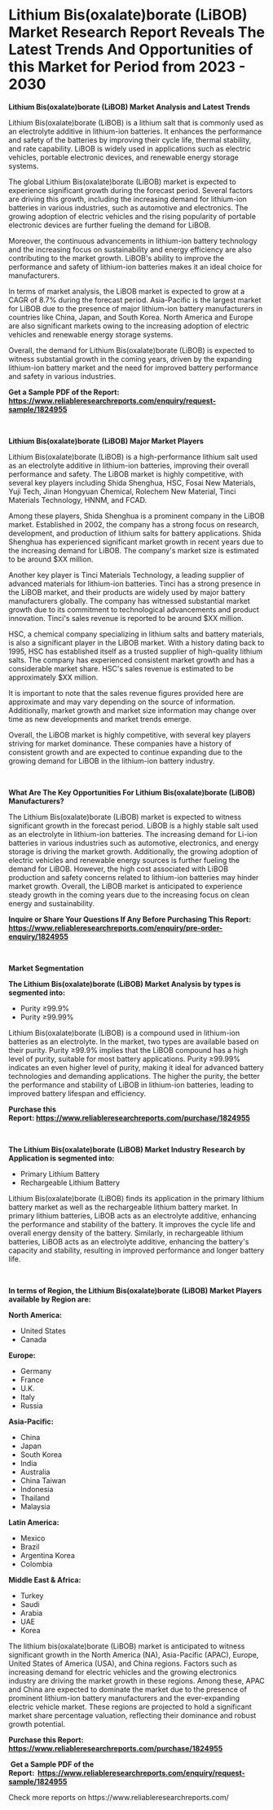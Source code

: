 <p><h1>Lithium Bis(oxalate)borate (LiBOB) Market Research Report Reveals The Latest Trends And Opportunities of this Market for Period from 2023 - 2030</h1></p><p><strong>Lithium Bis(oxalate)borate (LiBOB) Market Analysis and Latest Trends</strong></p>
<p><p>Lithium Bis(oxalate)borate (LiBOB) is a lithium salt that is commonly used as an electrolyte additive in lithium-ion batteries. It enhances the performance and safety of the batteries by improving their cycle life, thermal stability, and rate capability. LiBOB is widely used in applications such as electric vehicles, portable electronic devices, and renewable energy storage systems.</p><p>The global Lithium Bis(oxalate)borate (LiBOB) market is expected to experience significant growth during the forecast period. Several factors are driving this growth, including the increasing demand for lithium-ion batteries in various industries, such as automotive and electronics. The growing adoption of electric vehicles and the rising popularity of portable electronic devices are further fueling the demand for LiBOB.</p><p>Moreover, the continuous advancements in lithium-ion battery technology and the increasing focus on sustainability and energy efficiency are also contributing to the market growth. LiBOB's ability to improve the performance and safety of lithium-ion batteries makes it an ideal choice for manufacturers.</p><p>In terms of market analysis, the LiBOB market is expected to grow at a CAGR of 8.7% during the forecast period. Asia-Pacific is the largest market for LiBOB due to the presence of major lithium-ion battery manufacturers in countries like China, Japan, and South Korea. North America and Europe are also significant markets owing to the increasing adoption of electric vehicles and renewable energy storage systems.</p><p>Overall, the demand for Lithium Bis(oxalate)borate (LiBOB) is expected to witness substantial growth in the coming years, driven by the expanding lithium-ion battery market and the need for improved battery performance and safety in various industries.</p></p>
<p><strong>Get a Sample PDF of the Report:&nbsp; <a href="https://www.reliableresearchreports.com/enquiry/request-sample/1824955">https://www.reliableresearchreports.com/enquiry/request-sample/1824955</a></strong></p>
<p>&nbsp;</p>
<p><strong>Lithium Bis(oxalate)borate (LiBOB) Major Market Players</strong></p>
<p><p>Lithium Bis(oxalate)borate (LiBOB) is a high-performance lithium salt used as an electrolyte additive in lithium-ion batteries, improving their overall performance and safety. The LiBOB market is highly competitive, with several key players including Shida Shenghua, HSC, Fosai New Materials, Yuji Tech, Jinan Hongyuan Chemical, Rolechem New Material, Tinci Materials Technology, HNNM, and FCAD. </p><p>Among these players, Shida Shenghua is a prominent company in the LiBOB market. Established in 2002, the company has a strong focus on research, development, and production of lithium salts for battery applications. Shida Shenghua has experienced significant market growth in recent years due to the increasing demand for LiBOB. The company's market size is estimated to be around $XX million. </p><p>Another key player is Tinci Materials Technology, a leading supplier of advanced materials for lithium-ion batteries. Tinci has a strong presence in the LiBOB market, and their products are widely used by major battery manufacturers globally. The company has witnessed substantial market growth due to its commitment to technological advancements and product innovation. Tinci's sales revenue is reported to be around $XX million.</p><p>HSC, a chemical company specializing in lithium salts and battery materials, is also a significant player in the LiBOB market. With a history dating back to 1995, HSC has established itself as a trusted supplier of high-quality lithium salts. The company has experienced consistent market growth and has a considerable market share. HSC's sales revenue is estimated to be approximately $XX million.</p><p>It is important to note that the sales revenue figures provided here are approximate and may vary depending on the source of information. Additionally, market growth and market size information may change over time as new developments and market trends emerge.</p><p>Overall, the LiBOB market is highly competitive, with several key players striving for market dominance. These companies have a history of consistent growth and are expected to continue expanding due to the growing demand for LiBOB in the lithium-ion battery industry.</p></p>
<p>&nbsp;</p>
<p><strong>What Are The Key Opportunities For Lithium Bis(oxalate)borate (LiBOB) Manufacturers?</strong></p>
<p><p>The Lithium Bis(oxalate)borate (LiBOB) market is expected to witness significant growth in the forecast period. LiBOB is a highly stable salt used as an electrolyte in lithium-ion batteries. The increasing demand for Li-ion batteries in various industries such as automotive, electronics, and energy storage is driving the market growth. Additionally, the growing adoption of electric vehicles and renewable energy sources is further fueling the demand for LiBOB. However, the high cost associated with LiBOB production and safety concerns related to lithium-ion batteries may hinder market growth. Overall, the LiBOB market is anticipated to experience steady growth in the coming years due to the increasing focus on clean energy and sustainability.</p></p>
<p><strong>Inquire or Share Your Questions If Any Before Purchasing This Report: <a href="https://www.reliableresearchreports.com/enquiry/pre-order-enquiry/1824955">https://www.reliableresearchreports.com/enquiry/pre-order-enquiry/1824955</a></strong></p>
<p>&nbsp;</p>
<p><strong>Market Segmentation</strong></p>
<p><strong>The Lithium Bis(oxalate)borate (LiBOB) Market Analysis by types is segmented into:</strong></p>
<p><ul><li>Purity ≥99.9%</li><li>Purity ≥99.99%</li></ul></p>
<p><p>Lithium Bis(oxalate)borate (LiBOB) is a compound used in lithium-ion batteries as an electrolyte. In the market, two types are available based on their purity. Purity ≥99.9% implies that the LiBOB compound has a high level of purity, suitable for most battery applications. Purity ≥99.99% indicates an even higher level of purity, making it ideal for advanced battery technologies and demanding applications. The higher the purity, the better the performance and stability of LiBOB in lithium-ion batteries, leading to improved battery lifespan and efficiency.</p></p>
<p><strong>Purchase this Report:&nbsp;<a href="https://www.reliableresearchreports.com/purchase/1824955">https://www.reliableresearchreports.com/purchase/1824955</a></strong></p>
<p>&nbsp;</p>
<p><strong>The Lithium Bis(oxalate)borate (LiBOB) Market Industry Research by Application is segmented into:</strong></p>
<p><ul><li>Primary Lithium Battery</li><li>Rechargeable Lithium Battery</li></ul></p>
<p><p>Lithium Bis(oxalate)borate (LiBOB) finds its application in the primary lithium battery market as well as the rechargeable lithium battery market. In primary lithium batteries, LiBOB acts as an electrolyte additive, enhancing the performance and stability of the battery. It improves the cycle life and overall energy density of the battery. Similarly, in rechargeable lithium batteries, LiBOB acts as an electrolyte additive, enhancing the battery's capacity and stability, resulting in improved performance and longer battery life.</p></p>
<p>&nbsp;</p>
<p><strong>In terms of Region, the Lithium Bis(oxalate)borate (LiBOB) Market Players available by Region are:</strong></p>
<p>
    <p> <strong> North America: </strong>
        <ul>
            <li>United States</li>
            <li>Canada</li>
        </ul>
        </p> 
    <p> <strong> Europe: </strong>
        <ul>
            <li>Germany</li>
            <li>France</li>
            <li>U.K.</li>
            <li>Italy</li>
            <li>Russia</li>
        </ul>
        </p> 
    <p> <strong> Asia-Pacific: </strong>
        <ul>
            <li>China</li>
            <li>Japan</li>
            <li>South Korea</li>
            <li>India</li>
            <li>Australia</li>
            <li>China Taiwan</li>
            <li>Indonesia</li>
            <li>Thailand</li>
            <li>Malaysia</li>
        </ul>
        </p> 
    <p> <strong> Latin America: </strong>
        <ul>
            <li>Mexico</li>
            <li>Brazil</li>
            <li>Argentina Korea</li>
            <li>Colombia</li>
        </ul>
        </p> 
    <p> <strong> Middle East & Africa: </strong>
        <ul>
            <li>Turkey</li>
            <li>Saudi</li>
            <li>Arabia</li>
            <li>UAE</li>
            <li>Korea</li>
        </ul>
    </p>
    </p>
<p><p>The lithium bis(oxalate)borate (LiBOB) market is anticipated to witness significant growth in the North America (NA), Asia-Pacific (APAC), Europe, United States of America (USA), and China regions. Factors such as increasing demand for electric vehicles and the growing electronics industry are driving the market growth in these regions. Among these, APAC and China are expected to dominate the market due to the presence of prominent lithium-ion battery manufacturers and the ever-expanding electric vehicle market. These regions are projected to hold a significant market share percentage valuation, reflecting their dominance and robust growth potential.</p></p>
<p><strong>Purchase this Report: <a href="https://www.reliableresearchreports.com/purchase/1824955">https://www.reliableresearchreports.com/purchase/1824955</a></strong></p>
<p>&nbsp;<strong>Get a Sample PDF of the Report:&nbsp;&nbsp;<a href="https://www.reliableresearchreports.com/enquiry/request-sample/1824955">https://www.reliableresearchreports.com/enquiry/request-sample/1824955</a></strong></p>
<p><strong></strong></p>
<p>Check more reports on https://www.reliableresearchreports.com/</p>